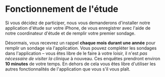 Fonctionnement de l'étude
=========================

Si vous décidez de participer, nous vous demanderons d'installer notre application d'étude sur votre iPhone, de vous enregistrer avec l'aide de notre coordinateur d'étude et de remplir votre premier sondage.

Désormais, vous recevrez un rappel **chaque mois durant une année** pour remplir un sondage via l'application.
Vous pouvez compléter les sondages dans l'application – vous êtes libre de le faire à votre loisir, il n'est _pas nécessaire de visiter la clinique_ à nouveau.
Ces enquêtes prendront environ **10 minutes** de votre temps.
En dehors de cela vous êtes libre d'utiliser les autres fonctionnalités de l'application que vous s'il vous plaît.

